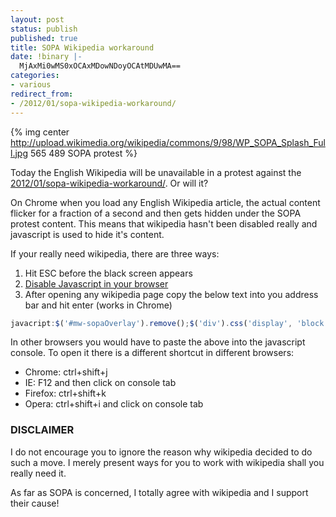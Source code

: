 ```yaml
---
layout: post
status: publish
published: true
title: SOPA Wikipedia workaround
date: !binary |-
  MjAxMi0wMS0xOCAxMDowNDoyOCAtMDUwMA==
categories:
- various
redirect_from:
- /2012/01/sopa-wikipedia-workaround/
---
```


{% img center http://upload.wikimedia.org/wikipedia/commons/9/98/WP_SOPA_Splash_Full.jpg 565 489 SOPA protest %}

<!--more-->

Today the English Wikipedia will be unavailable in a protest against the [2012/01/sopa-wikipedia-workaround/](http://en.wikipedia.org/wiki/SOPA]).
Or will it?

On Chrome when you load any English Wikipedia article, the actual content flicker for a fraction of a second and then
gets hidden under the SOPA protest content. This means that wikipedia hasn't been disabled really and javascript is used
to hide it's content.

If your really need wikipedia, there are three ways:

1. Hit ESC before the black screen appears
1. [Disable Javascript in your browser](http://lmgtfy.com/?q=Disable+Javascript+in+browser)
1. After opening any wikipedia page copy the below text into you address bar and hit enter (works in Chrome)

``` js
javacript:$('#mw-sopaOverlay').remove();$('div').css('display', 'block');
```

In other browsers you would have to paste the above into the javascript console. To open it there is a different shortcut
in different browsers:

* Chrome: ctrl+shift+j
* IE: F12 and then click on console tab
* Firefox: ctrl+shift+k
* Opera: ctrl+shift+i and click on console tab

### DISCLAIMER

I do not encourage you to ignore the reason why wikipedia decided to do such a move. I merely present ways for you to
work with wikipedia shall you really need it.

As far as SOPA is concerned, I totally agree with wikipedia and I support their cause!

